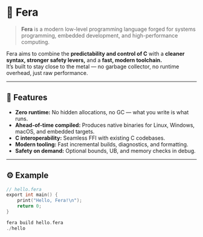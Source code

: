 # 🦊 Fera
> **Fera** is a modern low-level programming language forged for systems programming, embedded development, and high-performance computing.

Fera aims to combine the **predictability and control of C** with a **cleaner syntax, stronger safety levers,** and a **fast, modern toolchain.**  
It’s built to stay close to the metal — no garbage collector, no runtime overhead, just raw performance.

---

## 🚀 Features
- **Zero runtime:** No hidden allocations, no GC — what you write is what runs.  
- **Ahead-of-time compiled:** Produces native binaries for Linux, Windows, macOS, and embedded targets.  
- **C interoperability:** Seamless FFI with existing C codebases.  
- **Modern tooling:** Fast incremental builds, diagnostics, and formatting.  
- **Safety on demand:** Optional bounds, UB, and memory checks in debug.  

---

## ⚙️ Example

```c
// hello.fera
export int main() {
    print("Hello, Fera!\n");
    return 0;
}

fera build hello.fera
./hello
